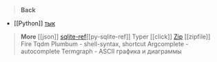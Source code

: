 > **Back**
- [[Python]] [тык](Python.md)

> **More**
[[json]]
[sqlite-ref](py-sqlite-ref.md)[[py-sqlite-ref]]
Typer
[[click]]
[Zip](zipfile.md) [[zipfile]]
Fire
Tqdm
Plumbum - shell-syntax, shortcut
Argcomplete - autocomplete
Termgraph - ASCII графика и диаграммы
